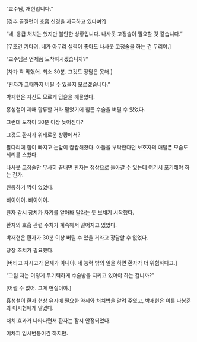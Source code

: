 “교수님, 재현입니다.”

[경추 골절편이 호흡 신경을 자극하고 있다며?]

“네, 응급 처치는 했지만 불안한 상황입니다. 나사못 고정술이 필요할 것 같습니다.”

[무조건 기다려. 네가 아무리 실력이 좋아도 나사못 고정술을 하는 건 무리야.]

“교수님은 언제쯤 도착하시겠습니까?”

[차가 꽉 막혔어. 최소 30분. 그것도 장담은 못해.]

“환자가 그때까지 버틸 수 있을지 모르겠습니다.”

박재현은 자신도 모르게 입술을 깨물었다.

홍성철이 제때 합류할 거라 믿었기에 힘든 수술을 버틸 수 있었다.

그런데 도착이 30분 이상 늦어진다?

그것도 환자가 위태로운 상황에서?

팔다리에 힘이 빠지고 눈앞이 캄캄해졌다. 아들을 부탁한다던 보호자의 애달픈 모습도 뇌리를 스쳤다.

나사못 고정술만 무사히 끝내면 환자는 정상으로 돌아갈 수 있는데 여기서 포기해야 하는 건가.

원통하기 짝이 없었다.

삐이이이. 삐이이이.

환자 감시 장치가 자기를 알아봐 달라는 듯 보채기 시작했다.

환자의 호흡 관련 수치가 계속해서 떨어지고 있었다.

박재현은 환자가 30분 이상 버틸 수 있을 거라고 장담할 수 없었다.

당장 조치가 필요했다.

[버티고 자시고가 문제가 아니야. 네 능력 밖의 일을 하면 환자가 더 위험하다고.]

“그럼 저는 이렇게 무기력하게 수술방을 지키고 있어야 하는 겁니까?”

[어쩔 수 없어. 그게 현실이야.]

홍성철이 환자 현상 유지에 필요한 약제와 처치법을 알려 주었고, 박재현은 이를 나봉준과 이시형에게 맡겼다.

처치 효과가 나타나면서 환자는 잠시 안정되었다.

어차피 임시변통이긴 하지만.